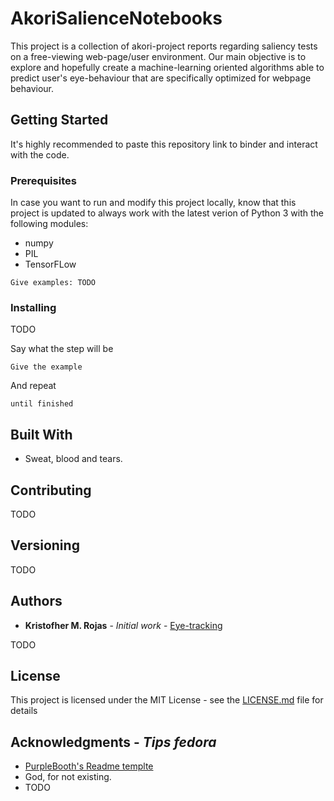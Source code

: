# AkoriSalienceNotebooks

This project is a collection of akori-project reports regarding saliency tests on a free-viewing web-page/user environment.
Our main objective is to explore and hopefully create a machine-learning oriented algorithms able to predict user's eye-behaviour
that are specifically optimized for webpage behaviour.

## Getting Started

It's highly recommended to paste this repository link to binder and interact with the code.

### Prerequisites

In case you want to run and modify this project locally, know that this project is updated to always work with the 
latest verion of Python 3 with the following modules:
* numpy
* PIL
* TensorFLow

```
Give examples: TODO
```

### Installing

TODO

Say what the step will be

```
Give the example
```

And repeat

```
until finished
```

## Built With

* Sweat, blood and tears.

## Contributing

TODO

## Versioning

TODO

## Authors

* **Kristofher M. Rojas** - *Initial work* - [Eye-tracking](https://github.com/harrisonford)

TODO

## License

This project is licensed under the MIT License - see the [LICENSE.md](LICENSE.md) file for details

## Acknowledgments - *Tips fedora*
* [PurpleBooth's Readme templte](https://gist.github.com/PurpleBooth/109311bb0361f32d87a2)
* God, for not existing.
* TODO
